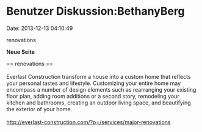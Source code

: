 Benutzer Diskussion:BethanyBerg
===============================

Date: 2013-12-13 04:10:49

renovations

**Neue Seite**

<div>

== renovations ==\
\
Everlast Construction transform a house into a custom home that reflects
your personal tastes and lifestyle. Customizing your entire home may
encompass a number of design elements such as rearranging your existing
floor plan, adding room additions or a second story, remodeling your
kitchen and bathrooms, creating an outdoor living space, and beautifying
the exterior of your home.\
\
http://everlast-construction.com/?p=/services/major-renovations

</div>
